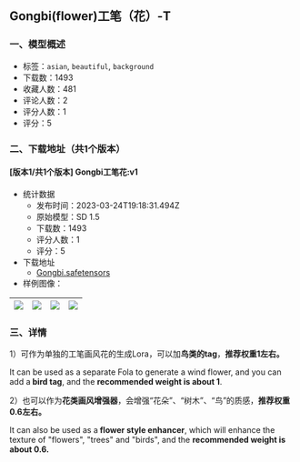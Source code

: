 ## Gongbi(flower)工笔（花）-T 
### 一、模型概述

- 标签：`asian`, `beautiful`, `background`
- 下载数：1493
- 收藏人数：481
- 评论人数：2
- 评分人数：1
- 评分：5

### 二、下载地址（共1个版本）

#### [版本1/共1个版本] Gongbi工笔花:v1

- 统计数据
  - 发布时间：2023-03-24T19:18:31.494Z
  - 原始模型：SD 1.5
  - 下载数：1493
  - 评分人数：1
  - 评分：5
- 下载地址
  - [Gongbi.safetensors](https://civitai.com/api/download/models/24702)
- 样例图像：

| <img src="https://image.civitai.com/xG1nkqKTMzGDvpLrqFT7WA/3c11f3d4-d8f8-47c1-36d3-29814b989400/width=450/272112.jpeg" /> | <img src="https://image.civitai.com/xG1nkqKTMzGDvpLrqFT7WA/3a04263a-32de-4a8c-6a9c-e71f0eaaaf00/width=450/269573.jpeg" /> | <img src="https://image.civitai.com/xG1nkqKTMzGDvpLrqFT7WA/466755db-8c63-447c-28a2-8092fa5d5500/width=450/269572.jpeg" /> | <img src="https://image.civitai.com/xG1nkqKTMzGDvpLrqFT7WA/e0b3f376-dd2d-4035-185a-4cbf7555c200/width=450/269574.jpeg" /> |
| ---- | ---- | ---- | ---- |


### 三、详情
<p>1）可作为单独的工笔画风花的生成Lora，可以加<strong>鸟类的tag</strong>，<strong>推荐权重1左右。</strong></p><p>It can be used as a separate Fola to generate a wind flower, and you can add a<strong> bird tag</strong>, and the <strong>recommended weight is about 1</strong>.</p><p>2）也可以作为<strong>花类画风增强器</strong>，会增强“花朵”、“树木”、“鸟”的质感，<strong>推荐权重0.6左右。</strong></p><p>It can also be used as a<strong> flower style enhancer</strong>, which will enhance the texture of "flowers", "trees" and "birds", and the <strong>recommended weight is about 0.6.</strong></p>